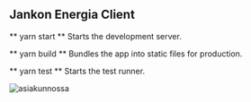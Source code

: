 ## Jankon Energia Client

  ** yarn start **
    Starts the development server.

  ** yarn build **
    Bundles the app into static files for production.

  ** yarn test **
    Starts the test runner.


![asiakunnossa](https://thumbs.gfycat.com/NaughtyNearIvorygull-size_restricted.gif)